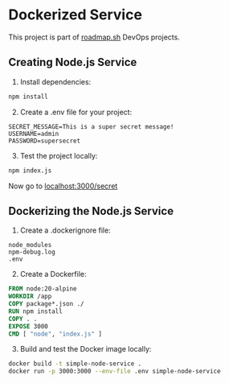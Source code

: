 # Dockerized Service
This project is part of [roadmap.sh](https://roadmap.sh/projects/dockerized-service-deployment) DevOps projects.

## Creating Node.js Service

1. Install dependencies:
```bash
npm install
```

2. Create a .env file for your project:
```
SECRET_MESSAGE=This is a super secret message!
USERNAME=admin
PASSWORD=supersecret
```

3. Test the project locally:
```bash
npm index.js
```
Now go to [localhost:3000/secret](http://localhost:3000/secret)

## Dockerizing the Node.js Service
1. Create a .dockerignore file:
```
node_modules
npm-debug.log
.env
```

2. Create a Dockerfile:
```dockerfile
FROM node:20-alpine
WORKDIR /app
COPY package*.json ./
RUN npm install
COPY . .
EXPOSE 3000
CMD [ "node", "index.js" ]
```

3. Build and test the Docker image locally:
```bash
docker build -t simple-node-service .
docker run -p 3000:3000 --env-file .env simple-node-service
```

